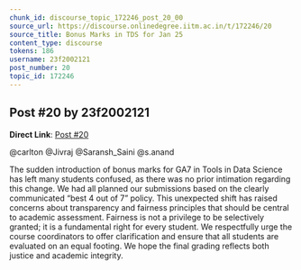 ```yaml
---
chunk_id: discourse_topic_172246_post_20_00
source_url: https://discourse.onlinedegree.iitm.ac.in/t/172246/20
source_title: Bonus Marks in TDS for Jan 25
content_type: discourse
tokens: 186
username: 23f2002121
post_number: 20
topic_id: 172246
---
```


## Post #20 by 23f2002121

**Direct Link**: [Post #20](https://discourse.onlinedegree.iitm.ac.in/t/172246/20)

@carlton @Jivraj @Saransh_Saini @s.anand

The sudden introduction of bonus marks for GA7 in Tools in Data Science has left many students confused, as there was no prior intimation regarding this change. We had all planned our submissions based on the clearly communicated “best 4 out of 7” policy. This unexpected shift has raised concerns about transparency and fairness principles that should be central to academic assessment. Fairness is not a privilege to be selectively granted; it is a fundamental right for every student. We respectfully urge the course coordinators to offer clarification and ensure that all students are evaluated on an equal footing. We hope the final grading reflects both justice and academic integrity.

